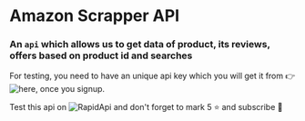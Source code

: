 # Amazon Scrapper API

### An `api` which allows us to get data of product, its reviews, offers based on product id and searches

For testing, you need to have an unique api key which you will get it from :point_right: ![here](https://www.scraperapi.com/), once you signup.

Test this api on ![RapidApi](https://rapidapi.com/its-me-Harsh-Anand/api/ecommerce-scraper-api/) and don't forget to mark 5 :star: and subscribe :partying_face:
